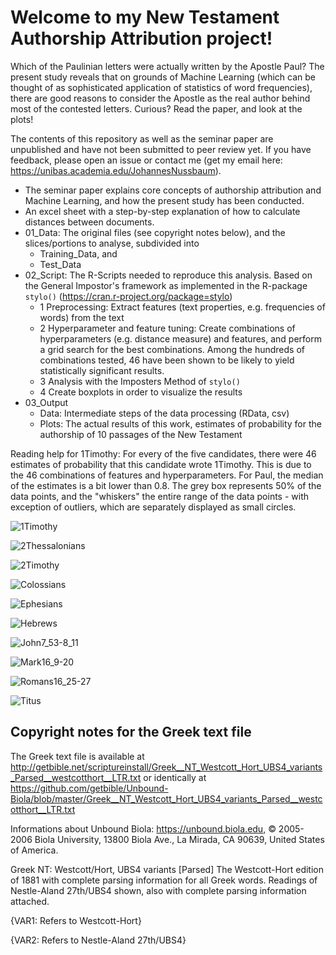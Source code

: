 # Welcome to my New Testament Authorship Attribution project!

Which of the Paulinian letters were actually written by the Apostle Paul? The present study reveals that on grounds of Machine Learning (which can be thought of as sophisticated application of statistics of word frequencies), there are good reasons to consider the Apostle as the real author behind most of the contested letters. Curious? Read the paper, and look at the plots!

The contents of this repository as well as the seminar paper are unpublished and have not been submitted to peer review yet. If you have feedback, please open an issue or contact me (get my email here: https://unibas.academia.edu/JohannesNussbaum).

- The seminar paper explains core concepts of authorship attribution and Machine Learning, and how the present study has been conducted.
- An excel sheet with a step-by-step explanation of how to calculate distances between documents.
- 01_Data: The original files (see copyright notes below), and the slices/portions to analyse, subdivided into
  - Training_Data, and
  - Test_Data
- 02_Script: The R-Scripts needed to reproduce this analysis. Based on the General Impostor's framework as implemented in the R-package `stylo()` (https://cran.r-project.org/package=stylo)
  - 1 Preprocessing: Extract features (text properties, e.g. frequencies of words) from the text
  - 2 Hyperparameter and feature tuning: Create combinations of hyperparameters (e.g. distance measure) and features, and perform a grid search for the best combinations. Among the hundreds of combinations tested, 46 have been shown to be likely to yield statistically significant results.
  - 3 Analysis with the Imposters Method of `stylo()`
  - 4 Create boxplots in order to visualize the results
- 03_Output
  - Data: Intermediate steps of the data processing (RData, csv)
  - Plots: The actual results of this work, estimates of probability for the authorship of 10 passages of the New Testament



Reading help for 1Timothy: For every of the five candidates, there were 46 estimates of probability that this candidate wrote 1Timothy. This is due to the 46 combinations of features and hyperparameters. For Paul, the median of the estimates is a bit lower than 0.8. The grey box represents 50% of the data points, and the "whiskers" the entire range of the data points - with exception of outliers, which are separately displayed as small circles. 

![1Timothy](03_Output/Plots/1Timothy.png)

![2Thessalonians](03_Output/Plots/2Thessalonians.png)

![2Timothy](03_Output/Plots/2Timothy.png)

![Colossians](03_Output/Plots/Colossians.png)

![Ephesians](03_Output/Plots/Ephesians.png)

![Hebrews](03_Output/Plots/Hebrews.png)

![John7_53-8_11](03_Output/Plots/John7_53-8_11.png)

![Mark16_9-20](03_Output/Plots/Mark16_9-20.png)

![Romans16_25-27](03_Output/Plots/Romans16_25-27.png)

![Titus](03_Output/Plots/Titus.png)

## Copyright notes for the Greek text file
The Greek text file is available at http://getbible.net/scriptureinstall/Greek__NT_Westcott_Hort_UBS4_variants_Parsed__westcotthort__LTR.txt
or identically at https://github.com/getbible/Unbound-Biola/blob/master/Greek__NT_Westcott_Hort_UBS4_variants_Parsed__westcotthort__LTR.txt

Informations about Unbound Biola: 
https://unbound.biola.edu, © 2005-2006 Biola University, 13800 Biola Ave., La Mirada, CA 90639, United States of America.

Greek NT: Westcott/Hort, UBS4 variants [Parsed]
The Westcott-Hort edition of 1881 with complete parsing information for all Greek words. Readings of Nestle-Aland 27th/UBS4 shown, also with complete parsing information attached.

{VAR1: Refers to Westcott-Hort}

{VAR2: Refers to Nestle-Aland 27th/UBS4}